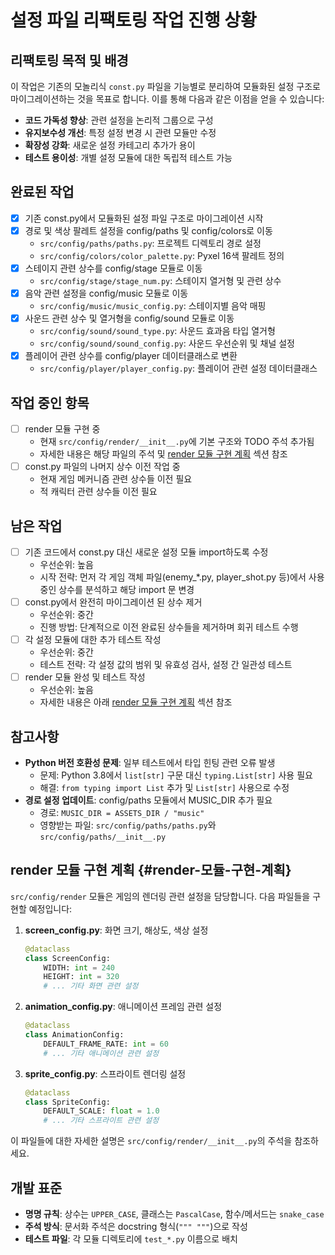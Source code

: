 # 설정 파일 리팩토링 작업 진행 상황

## 리팩토링 목적 및 배경
이 작업은 기존의 모놀리식 `const.py` 파일을 기능별로 분리하여 모듈화된 설정 구조로 마이그레이션하는 것을 목표로 합니다. 이를 통해 다음과 같은 이점을 얻을 수 있습니다:
- **코드 가독성 향상**: 관련 설정을 논리적 그룹으로 구성
- **유지보수성 개선**: 특정 설정 변경 시 관련 모듈만 수정
- **확장성 강화**: 새로운 설정 카테고리 추가가 용이
- **테스트 용이성**: 개별 설정 모듈에 대한 독립적 테스트 가능

## 완료된 작업
- [x] 기존 const.py에서 모듈화된 설정 파일 구조로 마이그레이션 시작
- [x] 경로 및 색상 팔레트 설정을 config/paths 및 config/colors로 이동
  - `src/config/paths/paths.py`: 프로젝트 디렉토리 경로 설정
  - `src/config/colors/color_palette.py`: Pyxel 16색 팔레트 정의
- [x] 스테이지 관련 상수를 config/stage 모듈로 이동
  - `src/config/stage/stage_num.py`: 스테이지 열거형 및 관련 상수
- [x] 음악 관련 설정을 config/music 모듈로 이동
  - `src/config/music/music_config.py`: 스테이지별 음악 매핑
- [x] 사운드 관련 상수 및 열거형을 config/sound 모듈로 이동
  - `src/config/sound/sound_type.py`: 사운드 효과음 타입 열거형
  - `src/config/sound/sound_config.py`: 사운드 우선순위 및 채널 설정
- [x] 플레이어 관련 상수를 config/player 데이터클래스로 변환
  - `src/config/player/player_config.py`: 플레이어 관련 설정 데이터클래스

## 작업 중인 항목
- [ ] render 모듈 구현 중
  - 현재 `src/config/render/__init__.py`에 기본 구조와 TODO 주석 추가됨
  - 자세한 내용은 해당 파일의 주석 및 [render 모듈 구현 계획](#render-모듈-구현-계획) 섹션 참조
- [ ] const.py 파일의 나머지 상수 이전 작업 중
  - 현재 게임 메커니즘 관련 상수들 이전 필요
  - 적 캐릭터 관련 상수들 이전 필요

## 남은 작업
- [ ] 기존 코드에서 const.py 대신 새로운 설정 모듈 import하도록 수정
  - 우선순위: 높음
  - 시작 전략: 먼저 각 게임 객체 파일(enemy_*.py, player_shot.py 등)에서 사용 중인 상수를 분석하고 해당 import 문 변경
- [ ] const.py에서 완전히 마이그레이션 된 상수 제거
  - 우선순위: 중간
  - 진행 방법: 단계적으로 이전 완료된 상수들을 제거하며 회귀 테스트 수행
- [ ] 각 설정 모듈에 대한 추가 테스트 작성
  - 우선순위: 중간
  - 테스트 전략: 각 설정 값의 범위 및 유효성 검사, 설정 간 일관성 테스트
- [ ] render 모듈 완성 및 테스트 작성
  - 우선순위: 높음
  - 자세한 내용은 아래 [render 모듈 구현 계획](#render-모듈-구현-계획) 섹션 참조

## 참고사항
- **Python 버전 호환성 문제**: 일부 테스트에서 타입 힌팅 관련 오류 발생
  - 문제: Python 3.8에서 `list[str]` 구문 대신 `typing.List[str]` 사용 필요
  - 해결: `from typing import List` 추가 및 `List[str]` 사용으로 수정
- **경로 설정 업데이트**: config/paths 모듈에서 MUSIC_DIR 추가 필요
  - 경로: `MUSIC_DIR = ASSETS_DIR / "music"`
  - 영향받는 파일: `src/config/paths/paths.py`와 `src/config/paths/__init__.py`

## render 모듈 구현 계획 {#render-모듈-구현-계획}
`src/config/render` 모듈은 게임의 렌더링 관련 설정을 담당합니다. 다음 파일들을 구현할 예정입니다:

1. **screen_config.py**: 화면 크기, 해상도, 색상 설정
   ```python
   @dataclass
   class ScreenConfig:
       WIDTH: int = 240
       HEIGHT: int = 320
       # ... 기타 화면 관련 설정
   ```

2. **animation_config.py**: 애니메이션 프레임 관련 설정
   ```python
   @dataclass
   class AnimationConfig:
       DEFAULT_FRAME_RATE: int = 60
       # ... 기타 애니메이션 관련 설정
   ```

3. **sprite_config.py**: 스프라이트 렌더링 설정
   ```python
   @dataclass
   class SpriteConfig:
       DEFAULT_SCALE: float = 1.0
       # ... 기타 스프라이트 관련 설정
   ```

이 파일들에 대한 자세한 설명은 `src/config/render/__init__.py`의 주석을 참조하세요.

## 개발 표준
- **명명 규칙**: 상수는 `UPPER_CASE`, 클래스는 `PascalCase`, 함수/메서드는 `snake_case`
- **주석 방식**: 문서화 주석은 docstring 형식(`""" """`)으로 작성
- **테스트 파일**: 각 모듈 디렉토리에 `test_*.py` 이름으로 배치 